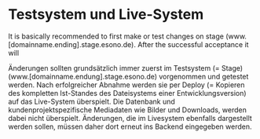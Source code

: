 # Testsystem und Live-System

It is basically recommended to first make or test changes on stage (www.[domainname.ending].stage.esono.de). After the successful acceptance it will 



Änderungen sollten grundsätzlich immer zuerst im Testsystem (= Stage) (www.[domainname.endung].stage.esono.de) vorgenommen und getestet werden. Nach erfolgreicher Abnahme werden sie per Deploy (= Kopieren des kompletten Ist-Standes des Dateisystems einer Entwicklungsversion) auf das Live-System überspielt. Die Datenbank und kundenprojektspezifische Mediadaten wie Bilder und Downloads, werden dabei nicht überspielt. Änderungen, die im Livesystem ebenfalls  dargestellt werden sollen, müssen daher dort erneut ins Backend eingegeben werden.